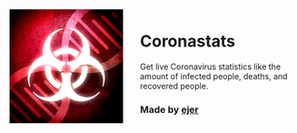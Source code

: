 <img width="200" height="200" align="left" style="float: left; margin-right: 30px;" alt="Plague Inc. Logo" src="https://raw.githubusercontent.com/datejer/coronastats/master/public/favicon.png">

# Coronastats

Get live Coronavirus statistics like the amount of infected people, deaths, and recovered people.

### Made by [ejer](https://github.com/datejer)
